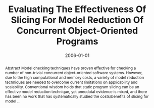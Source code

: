 ---
title: "Evaluating The Effectiveness Of Slicing For Model Reduction Of Concurrent Object-Oriented Programs"
abstract: "Abstract Model checking techniques have proven effective for checking a number of non-trivial concurrent object-oriented software systems. However, due to the high computational and memory costs, a variety of model reduction techniques are needed to overcome current limitations on applicability and scalability. Conventional wisdom holds that static program slicing can be an effective model reduction technique, yet anecdotal evidence is mixed, and there has been no work that has systematically studied the costs/benefits of slicing for model …"
date: 2006-01-01
venue: "Tools and Algorithms for the Construction and Analysis of Systems, 12th International Conference, TACAS 2006 Held as Part of the Joint European Conferences on Theory and Practice of Software, ETAPS 2006, Vienna, Austria, March 25 - April 2, 2006, Proceedings"
paperurl: https://link.springer.com/chapter/10.1007/11691372_5
authors: "Matthew B. Dwyer, John Hatcliff, Matthew Hoosier, Venkatesh Prasad Ranganath, Robby and Todd Wallentine"
awards: ""
---